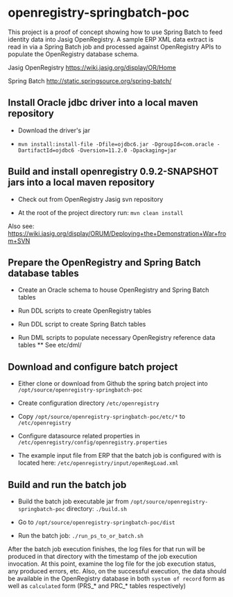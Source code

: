 openregistry-springbatch-poc
=======================

This project is a proof of concept showing how to use Spring Batch to feed identity data into Jasig OpenRegistry.
A sample ERP XML data extract is read in via a Spring Batch job and processed against OpenRegistry APIs to
populate the OpenRegistry database schema.

Jasig OpenRegistry
https://wiki.jasig.org/display/OR/Home

Spring Batch
http://static.springsource.org/spring-batch/

## Install Oracle jdbc driver into a local maven repository

* Download the driver's jar

* `mvn install:install-file -Dfile=ojdbc6.jar -DgroupId=com.oracle -DartifactId=ojdbc6 -Dversion=11.2.0 -Dpackaging=jar`

## Build and install openregistry 0.9.2-SNAPSHOT jars into a local maven repository

* Check out from OpenRegistry Jasig svn repository

* At the root of the project directory run: `mvn clean install`

Also see: https://wiki.jasig.org/display/ORUM/Deploying+the+Demonstration+War+from+SVN

## Prepare the OpenRegistry and Spring Batch database tables

* Create an Oracle schema to house OpenRegistry and Spring Batch tables

* Run DDL scripts to create OpenRegistry tables

* Run DDL script to create Spring Batch tables

* Run DML scripts to populate necessary OpenRegistry reference data tables
** See etc/dml/

## Download and configure batch project

* Either clone or download from Github the spring batch project into `/opt/source/openregistry-springbatch-poc`

* Create configuration directory `/etc/openregistry`

* Copy `/opt/source/openregistry-springbatch-poc/etc/*` to `/etc/openregistry`

* Configure datasource related properties in `/etc/openregistry/config/openregistry.properties`

* The example input file from ERP that the batch job is configured with is located here:
   `/etc/openregistry/input/openRegLoad.xml`

## Build and run the batch job

* Build the batch job executable jar from `/opt/source/openregistry-springbatch-poc` directory: `./build.sh`

* Go to `/opt/source/openregistry-springbatch-poc/dist`

* Run the batch job: `./run_ps_to_or_batch.sh`

After the batch job execution finishes, the log files for that run will be produced in that directory with the
timestamp of the job execution invocation. At this point, examine the log file for the job execution status, any
produced errors, etc. Also, on the successful execution, the data should be available in the OpenRegistry database
in both `system of record` form as well as `calculated` form (PRS_* and PRC_* tables respectively)

